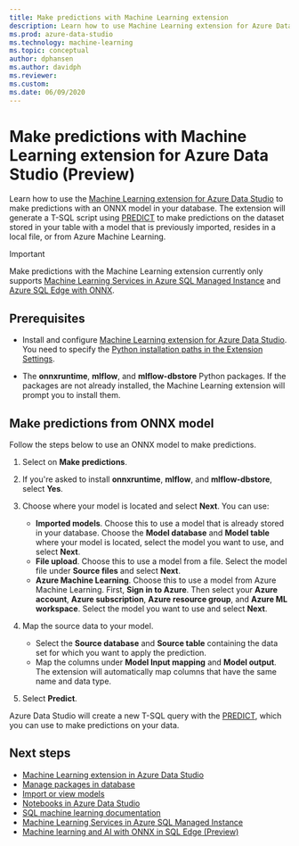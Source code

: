 ```yaml
---
title: Make predictions with Machine Learning extension
description: Learn how to use Machine Learning extension for Azure Data Studio to make predictions with an ONNX model in your database.
ms.prod: azure-data-studio
ms.technology: machine-learning
ms.topic: conceptual
author: dphansen
ms.author: davidph
ms.reviewer:
ms.custom: 
ms.date: 06/09/2020
---
```


# Make predictions with Machine Learning extension for Azure Data Studio (Preview)

Learn how to use the [Machine Learning extension for Azure Data Studio](machine-learning-extension.md) to make predictions with an ONNX model in your database. The extension will generate a T-SQL script using [PREDICT](../../t-sql/queries/predict-transact-sql.md) to make predictions on the dataset stored in your table with a model that is previously imported, resides in a local file, or from Azure Machine Learning.

> [!IMPORTANT]
> Make predictions with the Machine Learning extension currently only supports [Machine Learning Services in Azure SQL Managed Instance](/azure/azure-sql/managed-instance/machine-learning-services-overview) and [Azure SQL Edge with ONNX](/azure/azure-sql-edge/onnx-overview).

## Prerequisites

- Install and configure [Machine Learning extension for Azure Data Studio](machine-learning-extension.md). You need to specify the [Python installation paths in the Extension Settings](machine-learning-extension.md#settings).

- The **onnxruntime**, **mlflow**, and **mlflow-dbstore** Python packages. If the packages are not already installed, the Machine Learning extension will prompt you to install them.

## Make predictions from ONNX model

Follow the steps below to use an ONNX model to make predictions.

1. Select on **Make predictions**.

1. If you're asked to install **onnxruntime**, **mlflow**, and **mlflow-dbstore**, select **Yes**.

1. Choose where your model is located and select **Next**. You can use:
    - **Imported models**. Choose this to use a model that is already stored in your database. Choose the **Model database** and **Model table** where your model is located, select the model you want to use, and select **Next**.
    - **File upload**. Choose this to use a model from a file. Select the model file under **Source files** and select **Next**.
    - **Azure Machine Learning**. Choose this to use a model from Azure Machine Learning. First, **Sign in to Azure**. Then select your **Azure account**, **Azure subscription**, **Azure resource group**, and **Azure ML workspace**. Select the model you want to use and select **Next**.

1. Map the source data to your model.
    - Select the **Source database** and **Source table** containing the data set for which you want to apply the prediction.
    - Map the columns under **Model Input mapping** and **Model output**. The extension will automatically map columns that have the same name and data type.

1. Select **Predict**.

Azure Data Studio will create a new T-SQL query with the [PREDICT](../../t-sql/queries/predict-transact-sql.md), which you can use to make predictions on your data.

## Next steps

- [Machine Learning extension in Azure Data Studio](machine-learning-extension.md)
- [Manage packages in database](machine-learning-extension-manage-packages.md)
- [Import or view models](machine-learning-extension-import-view-models.md)
- [Notebooks in Azure Data Studio](../notebooks/notebooks-guidance.md)
- [SQL machine learning documentation](../../machine-learning/index.yml)
- [Machine Learning Services in Azure SQL Managed Instance](/azure/azure-sql/managed-instance/machine-learning-services-overview)
- [Machine learning and AI with ONNX in SQL Edge (Preview)](/azure/azure-sql-edge/onnx-overview)